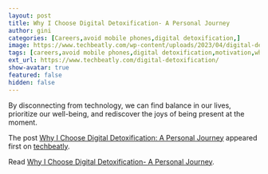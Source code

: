 ```yaml
---
layout: post
title: Why I Choose Digital Detoxification- A Personal Journey
author: gini
categories: [Careers,avoid mobile phones,digital detoxification,]
image: https://www.techbeatly.com/wp-content/uploads/2023/04/digital-detoxification-1024x576.png
tags: [careers,avoid mobile phones,digital detoxification,motivation,what is digital detoxification,work life balance,]
ext_url: https://www.techbeatly.com/digital-detoxification/
show-avatar: true
featured: false
hidden: false
---
```


<p>By disconnecting from technology, we can find balance in our lives, prioritize our well-being, and rediscover the joys of being present at the moment. </p>
<p>The post <a href="https://www.techbeatly.com/digital-detoxification/">Why I Choose Digital Detoxification: A Personal Journey</a> appeared first on <a href="https://www.techbeatly.com">techbeatly</a>.</p>

Read [Why I Choose Digital Detoxification- A Personal Journey](https://www.techbeatly.com/digital-detoxification/).